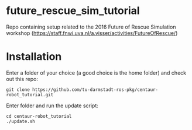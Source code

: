 # future_rescue_sim_tutorial
Repo containing setup related to the 2016 Future of Rescue Simulation workshop (https://staff.fnwi.uva.nl/a.visser/activities/FutureOfRescue/)

# Installation
Enter a folder of your choice (a good choice is the home folder) and check out this repo:
```
git clone https://github.com/tu-darmstadt-ros-pkg/centaur-robot_tutorial.git
```
Enter folder and run the update script:
```
cd centaur-robot_tutorial
./update.sh
```
